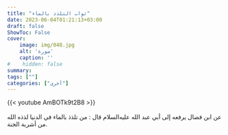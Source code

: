 ```yaml
---
title: "ثواب التلذذ بالماء"
date: 2023-06-04T01:21:13+03:00
draft: false
ShowToc: False
cover:
    image: img/048.jpg
    alt: 'صورة'
    caption: ''
#    hidden: false
summary: 
tags: [""]
categories: ["أخرى"]
---
```

{{< youtube AmBOTk9t2B8 >}}  
 <br>
عن ابن فضال
يرفعه إلى أبي عبد الله عليه‌السلام قال : من تلذذ بالماء في الدنيا لذذه الله من
أشربة الجنة.



